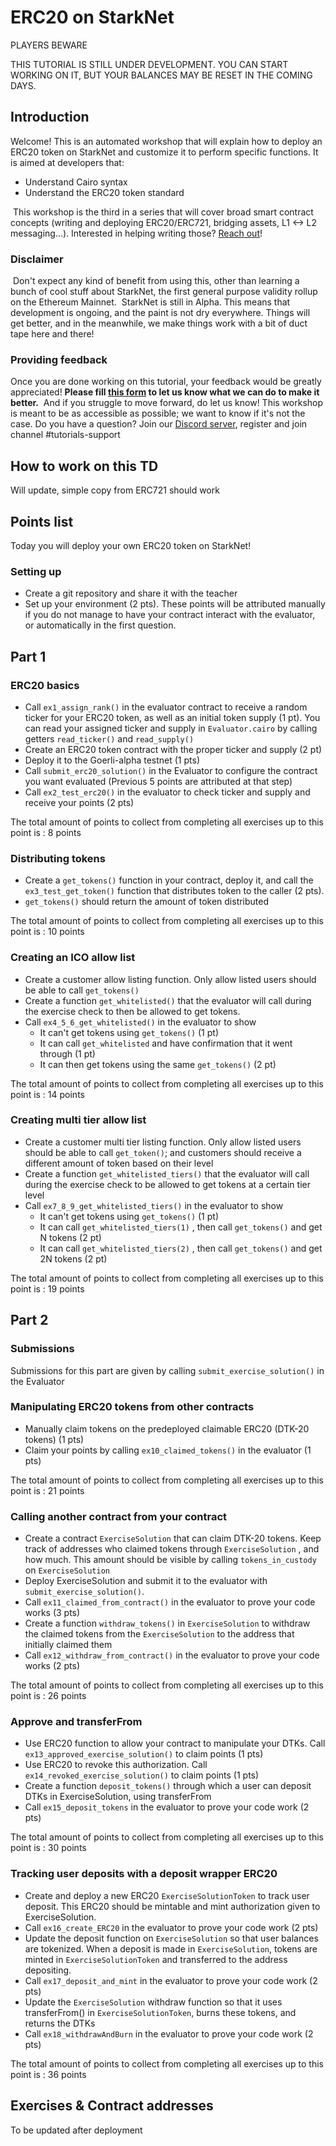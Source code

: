 # ERC20 on StarkNet 

PLAYERS BEWARE

THIS TUTORIAL IS STILL UNDER DEVELOPMENT. YOU CAN START WORKING ON IT, BUT YOUR BALANCES MAY BE RESET IN THE COMING DAYS.

## Introduction
Welcome! This is an automated workshop that will explain how to deploy an ERC20 token on StarkNet and customize it to perform specific functions.
It is aimed at developers that:
- Understand Cairo syntax
- Understand the ERC20 token standard

​
This workshop is the third in a series that will cover broad smart contract concepts (writing and deploying ERC20/ERC721, bridging assets, L1 <-> L2 messaging...). 
Interested in helping writing those? [Reach out](https://twitter.com/HenriLieutaud)!
​

### Disclaimer
​
Don't expect any kind of benefit from using this, other than learning a bunch of cool stuff about StarkNet, the first general purpose validity rollup on the Ethereum Mainnet.
​
StarkNet is still in Alpha. This means that development is ongoing, and the paint is not dry everywhere. Things will get better, and in the meanwhile, we make things work with a bit of duct tape here and there!
​

### Providing feedback
Once you are done working on this tutorial, your feedback would be greatly appreciated! 
**Please fill [this form](https://forms.reform.app/starkware/untitled-form-4/kaes2e) to let us know what we can do to make it better.** 
​
And if you struggle to move forward, do let us know! This workshop is meant to be as accessible as possible; we want to know if it's not the case.
​
Do you have a question? Join our [Discord server](https://discord.gg/YHz7drT3), register and join channel #tutorials-support
​

## How to work on this TD
Will update, simple copy from ERC721 should work

## Points list
Today you will deploy your own ERC20 token on StarkNet!

### Setting up
- Create a git repository and share it with the teacher
- Set up your environment (2 pts). 
These points will be attributed manually if you do not manage to have your contract interact with the evaluator, or automatically in the first question.

## Part 1
### ERC20 basics
- Call `ex1_assign_rank()` in the evaluator contract to receive a random ticker for your ERC20 token, as well as an initial token supply (1 pt). You can read your assigned ticker and supply in `Evaluator.cairo` by calling getters `read_ticker()` and `read_supply()`
- Create an ERC20 token contract with the proper ticker and supply (2 pt)
- Deploy it to the Goerli-alpha testnet (1 pts)
- Call `submit_erc20_solution()` in the Evaluator to configure the contract you want evaluated (Previous 5 points are attributed at that step)
- Call `ex2_test_erc20()` in the evaluator to check ticker and supply and receive your points (2 pts) 

The total amount of points to collect from completing all exercises up to this point is : 8 points

### Distributing tokens
- Create a `get_tokens()` function in your contract, deploy it, and call the `ex3_test_get_token()` function that distributes token to the caller (2 pts).
- `get_tokens()` should return the amount of token distributed

The total amount of points to collect from completing all exercises up to this point is : 10 points

### Creating an ICO allow list
- Create a customer allow listing function. Only allow listed users should be able to call `get_tokens()`
- Create a function `get_whitelisted()` that the evaluator will call during the exercise check to then be allowed to get tokens.
- Call `ex4_5_6_get_whitelisted()` in the evaluator to show 
  - It can't get tokens using `get_tokens()` (1 pt)
  - It can call `get_whitelisted` and have confirmation that it went through (1 pt)
  - It can then get tokens using the same `get_tokens()` (2 pt)

The total amount of points to collect from completing all exercises up to this point is : 14 points

### Creating multi tier allow list
- Create a customer multi tier listing function. Only allow listed users should be able to call `get_token()`; and customers should receive a different amount of token based on their level
- Create a function `get_whitelisted_tiers()` that the evaluator will call during the exercise check to be allowed to get tokens at a certain tier level
- Call `ex7_8_9_get_whitelisted_tiers()` in the evaluator to show 
  - It can't get tokens using `get_tokens()` (1 pt)
  - It can call `get_whitelisted_tiers(1)` , then call `get_tokens()` and get N tokens (2 pt)
  - It can call `get_whitelisted_tiers(2)` , then call `get_tokens()` and get 2N tokens (2 pt)

The total amount of points to collect from completing all exercises up to this point is : 19 points

## Part 2
### Submissions

Submissions for this part are given by calling `submit_exercise_solution()` in the Evaluator

### Manipulating ERC20 tokens from other contracts
- Manually claim tokens on the predeployed claimable ERC20 (DTK-20 tokens) (1 pts)
- Claim your points by calling `ex10_claimed_tokens()` in the evaluator (1 pts)

The total amount of points to collect from completing all exercises up to this point is : 21 points

### Calling another contract from your contract
- Create a contract `ExerciseSolution` that can claim DTK-20 tokens. Keep track of addresses who claimed tokens through `ExerciseSolution` , and how much. This amount should be visible by calling `tokens_in_custody` on `ExerciseSolution` 
- Deploy ExerciseSolution and submit it to the evaluator with `submit_exercise_solution()`.
- Call `ex11_claimed_from_contract()` in the evaluator to prove your code works (3 pts)
- Create a function `withdraw_tokens()` in `ExerciseSolution` to withdraw the claimed tokens from the `ExerciseSolution` to the address that initially claimed them 
- Call `ex12_withdraw_from_contract()` in the evaluator to prove your code works (2 pts)

The total amount of points to collect from completing all exercises up to this point is : 26 points

### Approve and transferFrom
- Use ERC20 function to allow your contract to manipulate your DTKs. Call `ex13_approved_exercise_solution()` to claim points (1 pts) 
- Use ERC20 to revoke this authorization. Call `ex14_revoked_exercise_solution()` to claim points (1 pts)
- Create a function `deposit_tokens()` through which a user can deposit DTKs in ExerciseSolution, using transferFrom 
- Call `ex15_deposit_tokens` in the evaluator to prove your code work (2 pts)

The total amount of points to collect from completing all exercises up to this point is : 30 points

### Tracking user deposits with a deposit wrapper ERC20
- Create and deploy a new ERC20 `ExerciseSolutionToken` to track user deposit. This ERC20 should be mintable and mint authorization given to ExerciseSolution. 
- Call `ex16_create_ERC20` in the evaluator to prove your code work (2 pts)
- Update the deposit function on `ExerciseSolution` so that user balances are tokenized. When a deposit is made in `ExerciseSolution`, tokens are minted in `ExerciseSolutionToken` and transferred to the address depositing. 
- Call `ex17_deposit_and_mint` in the evaluator to prove your code work (2 pts)
- Update the `ExerciseSolution` withdraw function so that it uses transferFrom() in `ExerciseSolutionToken`, burns these tokens, and returns the DTKs 
- Call `ex18_withdrawAndBurn` in the evaluator to prove your code work (2 pts)

The total amount of points to collect from completing all exercises up to this point is : 36 points

## Exercises & Contract addresses 
To be updated after deployment
​
​

